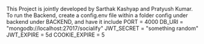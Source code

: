 This Project is jointly developed by Sarthak Kashyap and Pratyush Kumar.
To run the Backend, create a config.env file within a folder config under backend under BACKEND, and have it include 
PORT = 4000
DB_URI = "mongodb://localhost:27017/socialify"
JWT_SECRET = "something random"
JWT_EXPIRE = 5d
COOKIE_EXPIRE = 5
